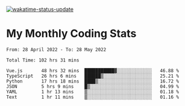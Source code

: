 [![wakatime-status-update](https://github.com/noopurphalak/noopurphalak/workflows/wakatime-status-update/badge.svg)](https://github.com/noopurphalak/noopurphalak/actions/workflows/main.yml)

# My Monthly Coding Stats

<!--START_SECTION:waka-->

```text
From: 28 April 2022 - To: 28 May 2022

Total Time: 102 hrs 31 mins

Vue.js       48 hrs 32 mins  ███████████▓░░░░░░░░░░░░░   46.88 %
TypeScript   26 hrs 6 mins   ██████▒░░░░░░░░░░░░░░░░░░   25.21 %
Python       17 hrs 18 mins  ████▒░░░░░░░░░░░░░░░░░░░░   16.72 %
JSON         5 hrs 9 mins    █▒░░░░░░░░░░░░░░░░░░░░░░░   04.99 %
YAML         1 hr 13 mins    ▒░░░░░░░░░░░░░░░░░░░░░░░░   01.18 %
Text         1 hr 11 mins    ▒░░░░░░░░░░░░░░░░░░░░░░░░   01.16 %
```

<!--END_SECTION:waka-->
